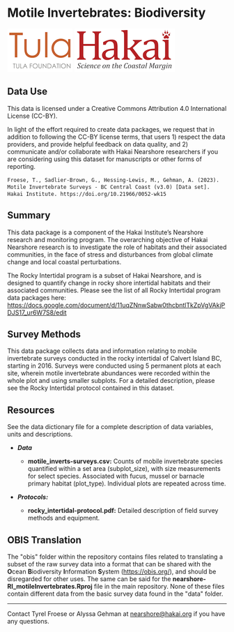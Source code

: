 # Motile Invertebrates: Biodiversity

<div float="left">
<img src=docs/logos/tula-logo.png />
<img src=docs/logos/hakai-logo.png />
</div>

## Data Use

This data is licensed under a Creative Commons Attribution 4.0 International 
License (CC-BY).

In light of the effort required to create data packages, we request that in
addition to following the CC-BY license terms, that users 1) respect the data 
providers, and provide helpful feedback on data quality, and 2) communicate 
and/or collaborate with Hakai Nearshore researchers if you are considering 
using this dataset for manuscripts or other forms of reporting.

```
Froese, T., Sadlier-Brown, G., Hessing-Lewis, M., Gehman, A. (2023). 
Motile Invertebrate Surveys - BC Central Coast (v3.0) [Data set]. 
Hakai Institute. https://doi.org/10.21966/0052-wk15
```

## Summary

This data package is a component of the Hakai Institute’s Nearshore 
research and monitoring program. The overarching objective of Hakai Nearshore 
research is to investigate the role of habitats and their associated 
communities, in the face of stress and disturbances from global climate change 
and local coastal perturbations. 

The Rocky Intertidal program is a subset of Hakai Nearshore, and is designed to 
quantify change in rocky shore intertidal habitats and their associated 
communities. Please see the list of all Rocky Intertidal program data packages 
here: 
https://docs.google.com/document/d/11uqZNnwSabw0thcbntlTkZpVgVAkjPDJS17_ur6W7S8/edit 

## Survey Methods

This data package collects data and information relating to mobile 
invertebrate surveys conducted in the rocky intertidal of Calvert Island BC, 
starting in 2016. Surveys were conducted using 5 permanent plots at each site, 
wherein motile invertebrate abundances were recorded within the whole plot and 
using smaller subplots. For a detailed description, please see the Rocky 
Intertidal protocol contained in this dataset.

## Resources

See the data dictionary file for a complete description of data variables, 
units and descriptions.

- ***Data*** 
	- **motile_inverts-surveys.csv:** Counts of mobile invertebrate species 
	quantified within a set area (subplot_size), with size measurements for select 
	species. Associated with fucus, mussel or barnacle primary habitat (plot_type). 
	Individual plots are repeated across time.

- ***Protocols:***
	- **rocky_intertidal-protocol.pdf:** Detailed description of field survey 
	methods and equipment. 	

## OBIS Translation

The "obis" folder within the repository contains files related to translating a 
subset of the raw survey data into a format that can be shared with the 
**O**cean **B**iodiversity **I**nformation **S**ystem (https://obis.org/), and 
should be disregarded for other uses.  The same can be said for the 
**nearshore-RI_motileInvertebrates.Rproj** file in the main repository. None of
these files contain different data from the basic survey data found in the 
"data" folder.

---
Contact Tyrel Froese or Alyssa Gehman at nearshore@hakai.org if you have any 
questions.
